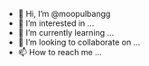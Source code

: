 - 👋 Hi, I’m @moopulbangg
- 👀 I’m interested in ...
- 🌱 I’m currently learning ...
- 💞️ I’m looking to collaborate on ...
- 📫 How to reach me ...

<!---
moopulbangg/moopulbangg is a ✨ special ✨ repository because its `README.md` (this file) appears on your GitHub profile.
You can click the Preview link to take a look at your changes.
--->
